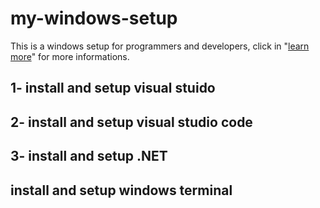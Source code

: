 # my-windows-setup
This is a windows setup for programmers and developers, click in "<a href="https://learn.microsoft.com/en-us/windows/dev-environment/">learn more</a>" for more informations.


## 1- install and setup visual stuido

## 2- install and setup visual studio code

## 3- install and setup .NET

## install and setup windows terminal

